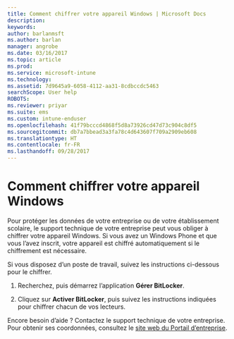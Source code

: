 ```yaml
---
title: Comment chiffrer votre appareil Windows | Microsoft Docs
description: 
keywords: 
author: barlanmsft
ms.author: barlan
manager: angrobe
ms.date: 03/16/2017
ms.topic: article
ms.prod: 
ms.service: microsoft-intune
ms.technology: 
ms.assetid: 7d9645a9-6058-4112-aa31-8cdbccdc5463
searchScope: User help
ROBOTS: 
ms.reviewer: priyar
ms.suite: ems
ms.custom: intune-enduser
ms.openlocfilehash: 41f79bcccd4868f5d8a73926cd47d73c904c8df5
ms.sourcegitcommit: db7a7bbead3a3fa78c4d643607f709a2909eb608
ms.translationtype: HT
ms.contentlocale: fr-FR
ms.lasthandoff: 09/28/2017
---
```

# <a name="how-to-encrypt-your-windows-device"></a>Comment chiffrer votre appareil Windows

Pour protéger les données de votre entreprise ou de votre établissement scolaire, le support technique de votre entreprise peut vous obliger à chiffrer votre appareil Windows. Si vous avez un Windows Phone et que vous l’avez inscrit, votre appareil est chiffré automatiquement si le chiffrement est nécessaire.

Si vous disposez d’un poste de travail, suivez les instructions ci-dessous pour le chiffrer.

1.  Recherchez, puis démarrez l’application **Gérer BitLocker**.

2.  Cliquez sur **Activer BitLocker**, puis suivez les instructions indiquées pour chiffrer chacun de vos lecteurs.

Encore besoin d’aide ? Contactez le support technique de votre entreprise. Pour obtenir ses coordonnées, consultez le [site web du Portail d’entreprise](https://portal.manage.microsoft.com).
